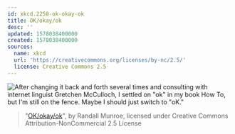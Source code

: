 ```yaml
---
id: xkcd.2250-ok-okay-ok
title: OK/okay/ok
desc: ''
updated: 1578038400000
created: 1578038400000
sources:
  name: xkcd
  url: 'https://creativecommons.org/licenses/by-nc/2.5/'
  license: Creative Commons 2.5
---
```

![After changing it back and forth several times and consulting with internet linguist Gretchen McCulloch, I settled on "ok" in my book How To, but I'm still on the fence. Maybe I should just switch to "oK."](https://imgs.xkcd.com/comics/ok_okay_ok.png)
> "[OK/okay/ok](https://xkcd.com/2250/)", by Randall Munroe, licensed under Creative Commons Attribution-NonCommercial 2.5 License
